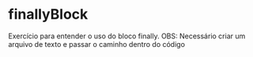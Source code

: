# finallyBlock
Exercício para entender o uso do bloco finally. OBS: Necessário criar um arquivo de texto e passar o caminho dentro do código
